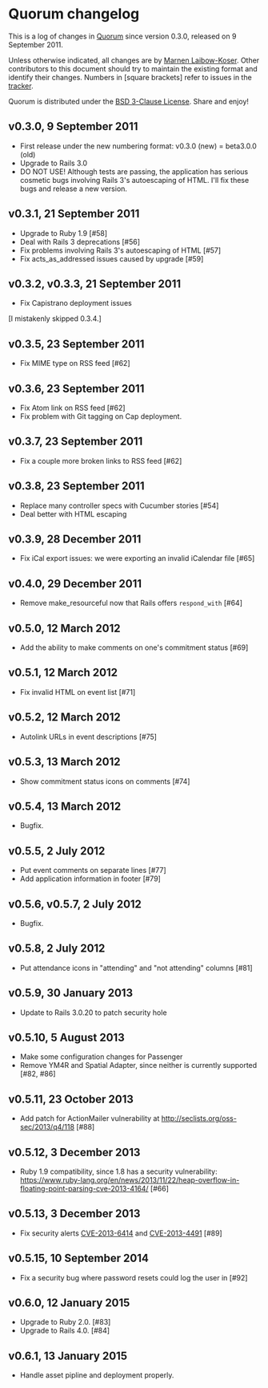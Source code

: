 # Quorum changelog

This is a log of changes in [Quorum](http://quorum2.sourceforge.net) since version 0.3.0, released on 9 September 2011.

Unless otherwise indicated, all changes are by [Marnen Laibow-Koser](http://www.marnen.org). Other contributors to this document should try to maintain the existing format and identify their changes. Numbers in [square brackets] refer to issues in the [tracker](http://marnen.lighthouseapp.com/projects/20949-quorum).

Quorum is distributed under the [BSD 3-Clause License](http://www.opensource.org/licenses/BSD-3-Clause). Share and enjoy!

## v0.3.0, 9 September 2011

* First release under the new numbering format: v0.3.0 (new) = beta3.0.0 (old)
* Upgrade to Rails 3.0
* DO NOT USE! Although tests are passing, the application has serious cosmetic bugs involving Rails 3's autoescaping of HTML. I'll fix these bugs and release a new version.

## v0.3.1, 21 September 2011

* Upgrade to Ruby 1.9 [#58]
* Deal with Rails 3 deprecations [#56]
* Fix problems involving Rails 3's autoescaping of HTML [#57]
* Fix acts_as_addressed issues caused by upgrade [#59]

## v0.3.2, v0.3.3, 21 September 2011
* Fix Capistrano deployment issues

[I mistakenly skipped 0.3.4.]

## v0.3.5, 23 September 2011
* Fix MIME type on RSS feed [#62]

## v0.3.6, 23 September 2011
* Fix Atom link on RSS feed [#62]
* Fix problem with Git tagging on Cap deployment.

## v0.3.7, 23 September 2011
* Fix a couple more broken links to RSS feed [#62]

## v0.3.8, 23 September 2011
* Replace many controller specs with Cucumber stories [#54]
* Deal better with HTML escaping

## v0.3.9, 28 December 2011
* Fix iCal export issues: we were exporting an invalid iCalendar file [#65]

## v0.4.0, 29 December 2011
* Remove make_resourceful now that Rails offers `respond_with` [#64]

## v0.5.0, 12 March 2012
* Add the ability to make comments on one's commitment status [#69]

## v0.5.1, 12 March 2012
* Fix invalid HTML on event list [#71]

## v0.5.2, 12 March 2012
* Autolink URLs in event descriptions [#75]

## v0.5.3, 13 March 2012
* Show commitment status icons on comments [#74]

## v0.5.4, 13 March 2012
* Bugfix.

## v0.5.5, 2 July 2012
* Put event comments on separate lines [#77]
* Add application information in footer [#79]

## v0.5.6, v0.5.7, 2 July 2012
* Bugfix.

## v0.5.8, 2 July 2012
* Put attendance icons in "attending" and "not attending" columns [#81]

## v0.5.9, 30 January 2013
* Update to Rails 3.0.20 to patch security hole

## v0.5.10, 5 August 2013
* Make some configuration changes for Passenger
* Remove YM4R and Spatial Adapter, since neither is currently supported [#82, #86]

## v0.5.11, 23 October 2013
* Add patch for ActionMailer vulnerability at http://seclists.org/oss-sec/2013/q4/118 [#88]

## v0.5.12, 3 December 2013
* Ruby 1.9 compatibility, since 1.8 has a security vulnerability: https://www.ruby-lang.org/en/news/2013/11/22/heap-overflow-in-floating-point-parsing-cve-2013-4164/ [#66]

## v0.5.13, 3 December 2013
* Fix security alerts [CVE-2013-6414](http://seclists.org/oss-sec/2013/q4/400) and [CVE-2013-4491](http://seclists.org/oss-sec/2013/q4/401) [#89]

## v0.5.15, 10 September 2014
* Fix a security bug where password resets could log the user in [#92]

## v0.6.0, 12 January 2015
* Upgrade to Ruby 2.0. [#83]
* Upgrade to Rails 4.0. [#84]

## v0.6.1, 13 January 2015
* Handle asset pipline and deployment properly.